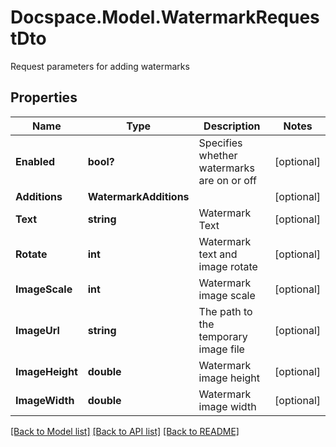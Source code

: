 # Docspace.Model.WatermarkRequestDto
Request parameters for adding watermarks

## Properties

Name | Type | Description | Notes
------------ | ------------- | ------------- | -------------
**Enabled** | **bool?** | Specifies whether watermarks are on or off | [optional] 
**Additions** | **WatermarkAdditions** |  | [optional] 
**Text** | **string** | Watermark Text | [optional] 
**Rotate** | **int** | Watermark text and image rotate | [optional] 
**ImageScale** | **int** | Watermark image scale | [optional] 
**ImageUrl** | **string** | The path to the temporary image file | [optional] 
**ImageHeight** | **double** | Watermark image height | [optional] 
**ImageWidth** | **double** | Watermark image width | [optional] 

[[Back to Model list]](../README.md#documentation-for-models) [[Back to API list]](../README.md#documentation-for-api-endpoints) [[Back to README]](../README.md)

